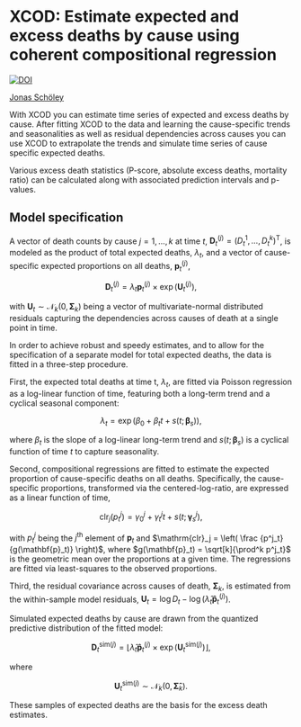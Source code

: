 # XCOD: Estimate expected and excess deaths by cause using coherent compositional regression

[![DOI](https://zenodo.org/badge/DOI/10.5281/zenodo.13353995.svg)](https://doi.org/10.5281/zenodo.13353995)

[Jonas Schöley](https://orcid.org/0000-0002-3340-8518)

With XCOD you can estimate time series of expected and excess deaths by cause. After fitting XCOD to the data and learning the cause-specific trends and seasonalities as well as residual dependencies across causes you can use XCOD to extrapolate the trends and simulate time series of cause specific expected deaths.

Various excess death statistics (P-score, absolute excess deaths, mortality ratio) can be calculated along with associated prediction intervals and p-values.

## Model specification

A vector of death counts by cause $j = 1, \ldots, k$ at time $t$, $\mathbf{D}^{(j)}_t = (D_t^1, \ldots, D_t^k)^\mathrm{T}$, is modeled as the product of total expected deaths, $\lambda_t$, and a vector of cause-specific expected proportions on all deaths, $\mathbf{p}^{(j)}_t$,

$$
\mathbf{D}^{(j)}_t = \lambda_t\mathbf{p}^{(j)}_t \times \exp \left( \mathbf{U}_t^{(j)}\right),
$$

with $\mathbf{U}_t \sim \mathcal{N}_k(0, \mathbf{\Sigma}_k)$ being a vector of multivariate-normal distributed residuals capturing the dependencies across causes of death at a single point in time.

In order to achieve robust and speedy estimates, and to allow for the specification of a separate model for total expected deaths, the data is fitted in a three-step procedure. 

First, the expected total deaths at time t, $\lambda_t$, are fitted via Poisson regression as a log-linear function of time, featuring both a long-term trend and a cyclical seasonal component:

$$
\lambda_t = \exp \left( \beta_0 + \beta_t t + s(t; \boldsymbol{\beta}_s) \right),
$$

where $\beta_t$ is the slope of a log-linear long-term trend and $s(t; \boldsymbol{\beta}_s)$ is a cyclical function of time $t$ to capture seasonality.

Second, compositional regressions are fitted to estimate the expected proportion of cause-specific deaths on all deaths. Specifically, the cause-specific proportions, transformed via the centered-log-ratio, are expressed as a linear function of time,

$$
\mathrm{clr}_j(p^{j}_t) = \gamma_0^j + \gamma_t^j t + s(t; \boldsymbol{\gamma}_s^j),
$$

with $p^{j}_t$ being the $j^\textrm{th}$ element of $\mathbf{p}_t$ and $\mathrm{clr}_j = \left( \frac {p^j_t} {g(\mathbf{p}_t)} \right)$, where $g(\mathbf{p}_t) = \sqrt[k]{\prod^k p^j_t}$ is the geometric mean over the proportions at a given time. The regressions are fitted via least-squares to the observed proportions.

Third, the residual covariance across causes of death, $\mathbf{\Sigma}_k$, is estimated from the within-sample model residuals, $\mathbf{U}_t = \log D_t - \log ( \hat\lambda_t\mathbf{\hat p}^{(j)}_t )$.

Simulated expected deaths by cause are drawn from the quantized predictive distribution of the fitted model:

$$
\mathbf{D}^{\mathrm{sim}(j)}_t = \left\lfloor \hat\lambda_t\mathbf{\hat p}^{(j)}_t \times \exp \left( \mathbf{U}_t^{\mathrm{sim}(j)}\right) \right\rfloor,
$$

where

$$
\mathbf{U}_t^{\mathrm{sim}(j)} \sim \mathcal{N}_k(0, \mathbf{\hat\Sigma}_k).
$$

These samples of expected deaths are the basis for the excess death estimates.